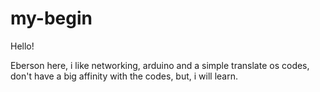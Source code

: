 # my-begin

Hello!

Eberson here, i like networking, arduino and a simple translate os codes, don't have a big affinity with the codes, but, i will learn.

